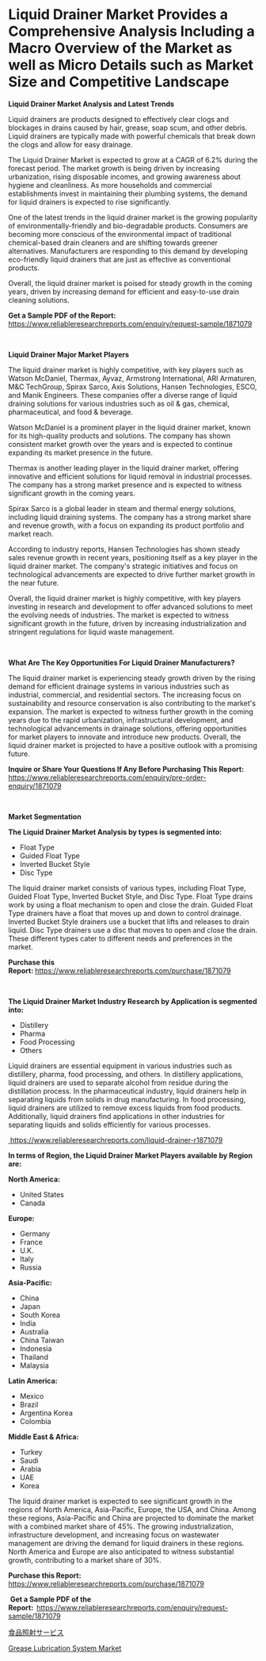 <p><h1>Liquid Drainer Market Provides a Comprehensive Analysis Including a Macro Overview of the Market as well as Micro Details such as Market Size and Competitive Landscape</h1></p><p><strong>Liquid Drainer Market Analysis and Latest Trends</strong></p>
<p><p>Liquid drainers are products designed to effectively clear clogs and blockages in drains caused by hair, grease, soap scum, and other debris. Liquid drainers are typically made with powerful chemicals that break down the clogs and allow for easy drainage.</p><p>The Liquid Drainer Market is expected to grow at a CAGR of 6.2% during the forecast period. The market growth is being driven by increasing urbanization, rising disposable incomes, and growing awareness about hygiene and cleanliness. As more households and commercial establishments invest in maintaining their plumbing systems, the demand for liquid drainers is expected to rise significantly.</p><p>One of the latest trends in the liquid drainer market is the growing popularity of environmentally-friendly and bio-degradable products. Consumers are becoming more conscious of the environmental impact of traditional chemical-based drain cleaners and are shifting towards greener alternatives. Manufacturers are responding to this demand by developing eco-friendly liquid drainers that are just as effective as conventional products.</p><p>Overall, the liquid drainer market is poised for steady growth in the coming years, driven by increasing demand for efficient and easy-to-use drain cleaning solutions.</p></p>
<p><strong>Get a Sample PDF of the Report:&nbsp;</strong> <a href="https://www.reliableresearchreports.com/enquiry/request-sample/1871079">https://www.reliableresearchreports.com/enquiry/request-sample/1871079</a></p>
<p>&nbsp;</p>
<p><strong>Liquid Drainer Major Market Players</strong></p>
<p><p>The liquid drainer market is highly competitive, with key players such as Watson McDaniel, Thermax, Ayvaz, Armstrong International, ARI Armaturen, M&C TechGroup, Spirax Sarco, Axis Solutions, Hansen Technologies, ESCO, and Manik Engineers. These companies offer a diverse range of liquid draining solutions for various industries such as oil & gas, chemical, pharmaceutical, and food & beverage.</p><p>Watson McDaniel is a prominent player in the liquid drainer market, known for its high-quality products and solutions. The company has shown consistent market growth over the years and is expected to continue expanding its market presence in the future.</p><p>Thermax is another leading player in the liquid drainer market, offering innovative and efficient solutions for liquid removal in industrial processes. The company has a strong market presence and is expected to witness significant growth in the coming years.</p><p>Spirax Sarco is a global leader in steam and thermal energy solutions, including liquid draining systems. The company has a strong market share and revenue growth, with a focus on expanding its product portfolio and market reach.</p><p>According to industry reports, Hansen Technologies has shown steady sales revenue growth in recent years, positioning itself as a key player in the liquid drainer market. The company's strategic initiatives and focus on technological advancements are expected to drive further market growth in the near future.</p><p>Overall, the liquid drainer market is highly competitive, with key players investing in research and development to offer advanced solutions to meet the evolving needs of industries. The market is expected to witness significant growth in the future, driven by increasing industrialization and stringent regulations for liquid waste management.</p></p>
<p>&nbsp;</p>
<p><strong>What Are The Key Opportunities For Liquid Drainer Manufacturers?</strong></p>
<p><p>The liquid drainer market is experiencing steady growth driven by the rising demand for efficient drainage systems in various industries such as industrial, commercial, and residential sectors. The increasing focus on sustainability and resource conservation is also contributing to the market's expansion. The market is expected to witness further growth in the coming years due to the rapid urbanization, infrastructural development, and technological advancements in drainage solutions, offering opportunities for market players to innovate and introduce new products. Overall, the liquid drainer market is projected to have a positive outlook with a promising future.</p></p>
<p><strong>Inquire or Share Your Questions If Any Before Purchasing This Report:</strong> <a href="https://www.reliableresearchreports.com/enquiry/pre-order-enquiry/1871079">https://www.reliableresearchreports.com/enquiry/pre-order-enquiry/1871079</a></p>
<p>&nbsp;</p>
<p><strong>Market Segmentation</strong></p>
<p><strong>The Liquid Drainer Market Analysis by types is segmented into:</strong></p>
<p><ul><li>Float Type</li><li>Guided Float Type</li><li>Inverted Bucket Style</li><li>Disc Type</li></ul></p>
<p><p>The liquid drainer market consists of various types, including Float Type, Guided Float Type, Inverted Bucket Style, and Disc Type. Float Type drains work by using a float mechanism to open and close the drain. Guided Float Type drainers have a float that moves up and down to control drainage. Inverted Bucket Style drainers use a bucket that lifts and releases to drain liquid. Disc Type drainers use a disc that moves to open and close the drain. These different types cater to different needs and preferences in the market.</p></p>
<p><strong>Purchase this Report:&nbsp;</strong><a href="https://www.reliableresearchreports.com/purchase/1871079">https://www.reliableresearchreports.com/purchase/1871079</a></p>
<p>&nbsp;</p>
<p><strong>The Liquid Drainer Market Industry Research by Application is segmented into:</strong></p>
<p><ul><li>Distillery</li><li>Pharma</li><li>Food Processing</li><li>Others</li></ul></p>
<p><p>Liquid drainers are essential equipment in various industries such as distillery, pharma, food processing, and others. In distillery applications, liquid drainers are used to separate alcohol from residue during the distillation process. In the pharmaceutical industry, liquid drainers help in separating liquids from solids in drug manufacturing. In food processing, liquid drainers are utilized to remove excess liquids from food products. Additionally, liquid drainers find applications in other industries for separating liquids and solids efficiently for various processes.</p></p>
<p><a href="https://www.reliableresearchreports.com/liquid-drainer-r1871079">&nbsp;https://www.reliableresearchreports.com/liquid-drainer-r1871079</a></p>
<p><strong>In terms of Region, the Liquid Drainer Market Players available by Region are:</strong></p>
<p>
    <p> <strong> North America: </strong>
        <ul>
            <li>United States</li>
            <li>Canada</li>
        </ul>
        </p> 
    <p> <strong> Europe: </strong>
        <ul>
            <li>Germany</li>
            <li>France</li>
            <li>U.K.</li>
            <li>Italy</li>
            <li>Russia</li>
        </ul>
        </p> 
    <p> <strong> Asia-Pacific: </strong>
        <ul>
            <li>China</li>
            <li>Japan</li>
            <li>South Korea</li>
            <li>India</li>
            <li>Australia</li>
            <li>China Taiwan</li>
            <li>Indonesia</li>
            <li>Thailand</li>
            <li>Malaysia</li>
        </ul>
        </p> 
    <p> <strong> Latin America: </strong>
        <ul>
            <li>Mexico</li>
            <li>Brazil</li>
            <li>Argentina Korea</li>
            <li>Colombia</li>
        </ul>
        </p> 
    <p> <strong> Middle East & Africa: </strong>
        <ul>
            <li>Turkey</li>
            <li>Saudi</li>
            <li>Arabia</li>
            <li>UAE</li>
            <li>Korea</li>
        </ul>
    </p>
    </p>
<p><p>The liquid drainer market is expected to see significant growth in the regions of North America, Asia-Pacific, Europe, the USA, and China. Among these regions, Asia-Pacific and China are projected to dominate the market with a combined market share of 45%. The growing industrialization, infrastructure development, and increasing focus on wastewater management are driving the demand for liquid drainers in these regions. North America and Europe are also anticipated to witness substantial growth, contributing to a market share of 30%.</p></p>
<p><strong>Purchase this Report: </strong><a href="https://www.reliableresearchreports.com/purchase/1871079">https://www.reliableresearchreports.com/purchase/1871079</a></p>
<p>&nbsp;<strong>Get a Sample PDF of the Report:&nbsp;&nbsp;</strong><a href="https://www.reliableresearchreports.com/enquiry/request-sample/1871079">https://www.reliableresearchreports.com/enquiry/request-sample/1871079</a></p>
<p><strong></strong></p>
<p><p><a href="https://github.com/oqxogxyvqe90775/Market-Research-Report-List-2/blob/main/8924914160870.md">食品照射サービス</a></p><p><a href="https://github.com/mdhefjumiah/Market-Research-Report-List-1/blob/main/grease-lubrication-system-market.md">Grease Lubrication System Market</a></p></p>